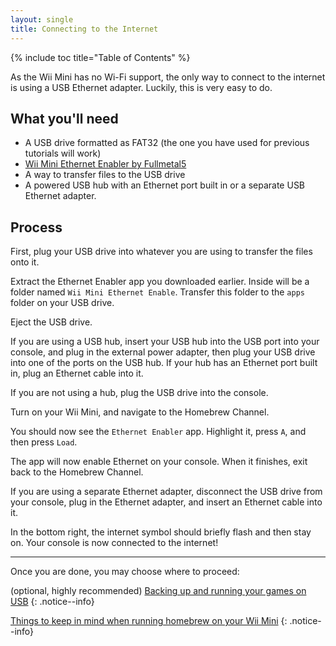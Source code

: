 ```yaml
---
layout: single
title: Connecting to the Internet
---
```


{% include toc title="Table of Contents" %}

As the Wii Mini has no Wi-Fi support, the only way to connect to the internet is using a USB Ethernet adapter. Luckily, this is very easy to do.

## What you'll need

- A USB drive formatted as FAT32 (the one you have used for previous tutorials will work)
- [Wii Mini Ethernet Enabler by Fullmetal5](/assets/files/wiiminiethernetenabler.zip)
- A way to transfer files to the USB drive
- A powered USB hub with an Ethernet port built in or a separate USB Ethernet adapter.

## Process

First, plug your USB drive into whatever you are using to transfer the files onto it.

Extract the Ethernet Enabler app you downloaded earlier. Inside will be a folder named ``Wii Mini Ethernet Enable``. Transfer this folder to the ``apps`` folder on your USB drive.

Eject the USB drive.

If you are using a USB hub, insert your USB hub into the USB port into your console, and plug in the external power adapter, then plug your USB drive into one of the ports on the USB hub. If your hub has an Ethernet port built in, plug an Ethernet cable into it.

If you are not using a hub, plug the USB drive into the console.

Turn on your Wii Mini, and navigate to the Homebrew Channel.

You should now see the ``Ethernet Enabler`` app. Highlight it, press ``A``, and then press ``Load``.

The app will now enable Ethernet on your console. When it finishes, exit back to the Homebrew Channel.

If you are using a separate Ethernet adapter, disconnect the USB drive from your console, plug in the Ethernet adapter, and insert an Ethernet cable into it.

In the bottom right, the internet symbol should briefly flash and then stay on. Your console is now connected to the internet!

---

Once you are done, you may choose where to proceed:

(optional, highly recommended) [Backing up and running your games on USB](/wiiminiusbselectionguide)
{: .notice--info}

[Things to keep in mind when running homebrew on your Wii Mini](/wiiminitips)
{: .notice--info}
